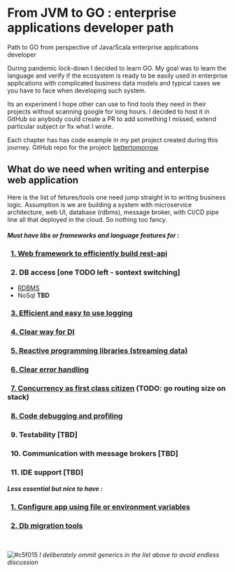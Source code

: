 # From JVM to GO : enterprise applications developer path

Path to GO from perspective of Java/Scala enterprise applications developer

During pandemic lock-down I decided to learn GO.
My goal was to learn the language and verify if the ecosystem is ready to be easily used in enterprise applications with complicated business data models and typical cases we you have to face when developing such system.

Its an experiment I hope other can use to find tools they need in their projects without scanning google for long hours.
I decided to host it in GitHub so anybody could create a PR to add something I missed, extend particular subject or fix what I wrote.

Each chapter has has code example in my pet project created during this journey.
GitHub repo for the project: [bettertomorrow](https://github.com/gwalen/bettertomorrow)

## What do we need when writing and enterpise web application

Here is the list of fetures/tools one need jump straight in to writing business logic.
Assumption is we are building a system with microservice architecture, web UI, database (rdbms), message broker, with CI/CD pipe line all that deployed in the cloud. So nothing too fancy.

#### _Must have libs or frameworks and language features for :_

### &nbsp; [1. Web framework to efficiently build rest-api](http/http.md)

### &nbsp; 2. DB access [one TODO left - sontext switching]
 * [RDBMS](db/db_rdbms.md)
 * NoSql **TBD**

### &nbsp; [3. Efficient and easy to use logging](logging/logging.md)

### &nbsp; [4. Clear way for DI](di/di.md)

### &nbsp; [5. Reactive programming libraries (streaming data)](reactivex/reactivex.md)

### &nbsp; [6. Clear error handling](error_handling/errors.md)

### &nbsp; [7. Concurrency as first class citizen](concurrency/concurrency.md) (TODO: go routing size on stack)

### &nbsp; [8. Code debugging and profiling](debugging_profiling/debugging_profiling.md)

### &nbsp; 9. Testability [TBD]

### &nbsp; 10. Communication with message brokers [TBD]

### &nbsp; 11. IDE support [TBD]

#### _Less essential but nice to have :_

### &nbsp; [1. Configure app using file or environment variables](app_config/app_config.md)

### &nbsp; [2. Db migration tools](db_migration/db_migration.md)


&nbsp;

![#c5f015](https://placehold.it/15/c5f015/000000?text=+) *I deliberately ommit generics in the list above to avoid endless discussion*
